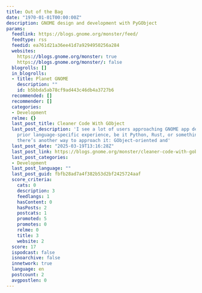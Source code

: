```yaml
---
title: Out of the Bag
date: "1970-01-01T00:00:00Z"
description: GNOME design and development with PyGObject
params:
  feedlink: https://blogs.gnome.org/monster/feed/
  feedtype: rss
  feedid: ea761d21a36ee41d7a9294950256a284
  websites:
    https://blogs.gnome.org/monster: true
    https://blogs.gnome.org/monster/: false
  blogrolls: []
  in_blogrolls:
  - title: Planet GNOME
    description: ""
    id: b5bbda5ab78cf9ad443c46db4a3727b6
  recommended: []
  recommender: []
  categories:
  - Development
  relme: {}
  last_post_title: Cleaner Code With GObject
  last_post_description: 'I see a lot of users approaching GNOME app development with
    prior language-specific experience, be it Python, Rust, or something else. But
    there’s another way to approach it: GObject-oriented and'
  last_post_date: "2025-03-19T13:16:28Z"
  last_post_link: https://blogs.gnome.org/monster/cleaner-code-with-gobject/
  last_post_categories:
  - Development
  last_post_language: ""
  last_post_guid: fbfb28ad7a4f382b53d2bf2425724aaf
  score_criteria:
    cats: 0
    description: 3
    feedlangs: 1
    hasContent: 0
    hasPosts: 2
    postcats: 1
    promoted: 5
    promotes: 0
    relme: 0
    title: 3
    website: 2
  score: 17
  ispodcast: false
  isnoarchive: false
  innetwork: true
  language: en
  postcount: 2
  avgpostlen: 0
---
```

